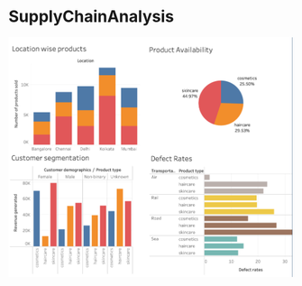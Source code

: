 # SupplyChainAnalysis
![Logo](https://github.com/JerylLee/SupplyChainAnalysis/blob/main/Screenshot%202024-01-27%20at%203.43.01%20PM.png?raw=true)
